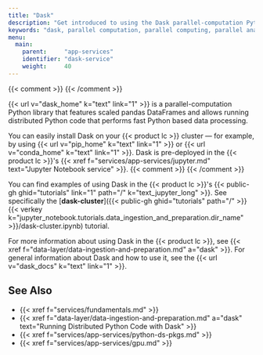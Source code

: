 ```yaml
---
title: "Dask"
description: "Get introduced to using the Dask parallel-computation Python library in the Iguazio MLOps Platform."
keywords: "dask, parallel computation, parallel computing, parallel anayltics, parallelizm, data analytics, anayltics, scaling, performance, python libraries, python packages, python apis, python, jupyter, jupyter notebook, jupyter tutorials, v3io tutorials, tutorials, dask-cluster, open source"
menu:
  main:
    parent:     "app-services"
    identifier: "dask-service"
    weight:     40
---
```

{{< comment >}}<!-- [SITE-RESTRUCT] Replaces the Dask part in
  intro/ecosystem/app-services.md#pandas-and-dask. -->
{{< /comment >}}

{{< url v="dask_home" k="text" link="1" >}} is a parallel-computation Python library that features scaled pandas DataFrames and allows running distributed Python code that performs fast Python based data processing.

You can easily install Dask on your {{< product lc >}} cluster &mdash; for example, by using {{< url v="pip_home" k="text" link="1" >}} or {{< url v="conda_home" k="text" link="1" >}}.
Dask is pre-deployed in the {{< product lc >}}'s {{< xref f="services/app-services/jupyter.md" text="Jupyter Notebook service" >}}.
{{< comment >}}<!-- [IntInfo] (sharonl) (15.2.21) Uri confirmed that Dask is
  preinstalled in our Jupyter Notebook service. -->
{{< /comment >}}

You can find examples of using Dask in the {{< product lc >}}'s {{< public-gh ghid="tutorials" link="1" path="/" k="text_jupyter_long" >}}.
See specifically the [**dask-cluster**]({{< public-gh ghid="tutorials" path="/" >}}{{< verkey k="jupyter_notebook.tutorials.data_ingestion_and_preparation.dir_name" >}}/dask-cluster.ipynb) tutorial.

For more information about using Dask in the {{< product lc >}}, see {{< xref f="data-layer/data-ingestion-and-preparation.md" a="dask" >}}.
For general information about Dask and how to use it, see the {{< url v="dask_docs" k="text" link="1" >}}.

<!-- //////////////////////////////////////// -->
## See Also

- {{< xref f="services/fundamentals.md" >}}
- {{< xref f="data-layer/data-ingestion-and-preparation.md" a="dask" text="Running Distributed Python Code with Dask" >}}
- {{< xref f="services/app-services/python-ds-pkgs.md" >}}
- {{< xref f="services/app-services/gpu.md" >}}

